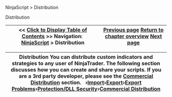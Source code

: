 ﻿


NinjaScript \> Distribution






















Distribution







| \<\< [Click to Display Table of Contents](distribution.md) \>\> **Navigation:**     [NinjaScript](ninjascript-1.md) \> Distribution | [Previous page](ninjascript_best_practices-1.md) [Return to chapter overview](ninjascript-1.md) [Next page](considerations_for_compiled_assemblies-1.md) |
| --- | --- |













| Distribution You can distribute custom indicators and strategies to any user of NinjaTrader. The following section discusses how you can create and share your scripts. If you are a 3rd party developer, please see the [Commercial Distribution](commercial_distribution-1.md) section.   ›[Import](import-1.md)›[Export](export-1.md)›[Export Problems](export_problems-1.md)›[Protection/DLL Security](protection_dll_security-1.md)›[Commercial Distribution](commercial_distribution-1.md) |
| --- |









